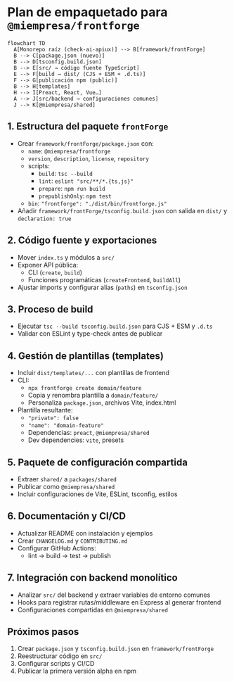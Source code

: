 # Plan de empaquetado para `@miempresa/frontforge`

```mermaid
flowchart TD
  A[Monorepo raíz (check-ai-apiux)] --> B[framework/frontForge]
  B --> C[package.json (nuevo)]
  B --> D[tsconfig.build.json]
  B --> E[src/ → código fuente TypeScript]
  E --> F[build → dist/ (CJS + ESM + .d.ts)]
  F --> G[publicación npm (public)]
  B --> H[templates]
  H --> I[Preact, React, Vue…]
  A --> J[src/backend → configuraciones comunes]
  J --> K[@miempresa/shared]
```

## 1. Estructura del paquete `frontForge`
- Crear `framework/frontForge/package.json` con:
  - `name`: `@miempresa/frontforge`
  - `version`, `description`, `license`, `repository`
  - scripts:
    - `build`: `tsc --build`
    - `lint`: `eslint "src/**/*.{ts,js}"`
    - `prepare`: `npm run build`
    - `prepublishOnly`: `npm test`
  - `bin`: `"frontforge": "./dist/bin/frontforge.js"`
- Añadir `framework/frontForge/tsconfig.build.json` con salida en `dist/` y `declaration: true`

## 2. Código fuente y exportaciones
- Mover `index.ts` y módulos a `src/`
- Exponer API pública:
  - CLI (`create`, `build`)
  - Funciones programáticas (`createFrontend`, `buildAll`)
- Ajustar imports y configurar alias (`paths`) en `tsconfig.json`

## 3. Proceso de build
- Ejecutar `tsc --build tsconfig.build.json` para CJS + ESM y `.d.ts`
- Validar con ESLint y type-check antes de publicar

## 4. Gestión de plantillas (templates)
- Incluir `dist/templates/...` con plantillas de frontend
- CLI:
  - `npx frontforge create domain/feature`
  - Copia y renombra plantilla a `domain/feature/`
  - Personaliza `package.json`, archivos Vite, index.html
- Plantilla resultante:
  - `"private": false`
  - `"name": "domain-feature"`
  - Dependencias: `preact`, `@miempresa/shared`
  - Dev dependencies: `vite`, presets

## 5. Paquete de configuración compartida
- Extraer `shared/` a `packages/shared`
- Publicar como `@miempresa/shared`
- Incluir configuraciones de Vite, ESLint, tsconfig, estilos

## 6. Documentación y CI/CD
- Actualizar README con instalación y ejemplos
- Crear `CHANGELOG.md` y `CONTRIBUTING.md`
- Configurar GitHub Actions:
  - lint → build → test → publish

## 7. Integración con backend monolítico
- Analizar `src/` del backend y extraer variables de entorno comunes
- Hooks para registrar rutas/middleware en Express al generar frontend
- Configuraciones compartidas en `@miempresa/shared`

## Próximos pasos
1. Crear `package.json` y `tsconfig.build.json` en `framework/frontForge`  
2. Reestructurar código en `src/`  
3. Configurar scripts y CI/CD  
4. Publicar la primera versión alpha en npm

<!-- Fin del plan -->